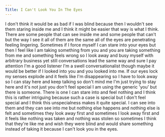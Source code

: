 ```yaml
---
Title: I Can't Look You In The Eyes
---
```


I don't think it would be as bad if I was blind because then I wouldn't see them staring inside me and I think it might be easier that way is what I think. There are some people that can see inside me and some people that can't but the way I see it all of them are the same all of the eyes are penetrating feeling lingering. Sometimes if I force myself I can stare into your eyes but then I feel like I am taking something from you and you are taking something from me and something feels wrong so I look away and busy myself with arbitrary business yet still conversations lead the same way and sure I pay attention I'm a good listener I'm a swell conversationalist though maybe it would be better if I looked into you and you looked into me. If our eyes lock my senses explode and it feels like I'm disappearing so I have to look away so I can stay here and keep talking so don't mind me I'm just trying to stay here and it's not just you don't feel special I am using the generic 'you' but there is someone. There is one I can stare into and feel nothing and I think this is rather intriguing because such a case is special but I don't feel special and I think this unspecialness makes it quite special. I can see into them and they can see into me but nothing else happens and nothing else is felt and sometimes they look away first and sometimes I look away first and it feels like nothing was taken and nothing was stolen so sometimes I think that they're like me and wish they were blind and would share something instead of taking it because I can't look you in the eyes. 